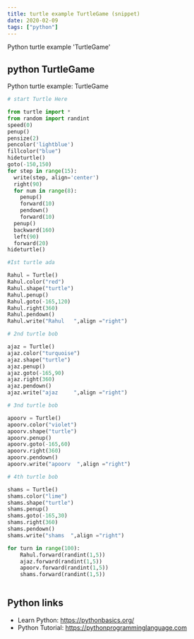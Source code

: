```yaml
---
title: turtle example TurtleGame (snippet)
date: 2020-02-09
tags: ["python"]
---
```

Python turtle example 'TurtleGame'


## python TurtleGame

Python turtle example: TurtleGame

```python
# start Turtle Here

from turtle import *
from random import randint
speed(0)
penup()
pensize(2)
pencolor('lightblue')
fillcolor("blue")
hideturtle()
goto(-150,150)
for step in range(15):
  write(step, align='center')
  right(90)
  for num in range(8):
    penup()
    forward(10)
    pendown()
    forward(10)
  penup()
  backward(160)
  left(90)
  forward(20)
hideturtle()

#Ist turtle ada

Rahul = Turtle()
Rahul.color("red")
Rahul.shape("turtle")
Rahul.penup()
Rahul.goto(-165,120)
Rahul.right(360)
Rahul.pendown()
Rahul.write("Rahul   ",align ="right")

# 2nd turtle bob

ajaz = Turtle()
ajaz.color("turquoise")
ajaz.shape("turtle")
ajaz.penup()
ajaz.goto(-165,90)
ajaz.right(360)
ajaz.pendown()
ajaz.write("ajaz     ",align ="right")

# 3nd turtle bob

apoorv = Turtle()
apoorv.color("violet")
apoorv.shape("turtle")
apoorv.penup()
apoorv.goto(-165,60)
apoorv.right(360)
apoorv.pendown()
apoorv.write("apoorv  ",align ="right")

# 4th turtle bob

shams = Turtle()
shams.color("lime")
shams.shape("turtle")
shams.penup()
shams.goto(-165,30)
shams.right(360)
shams.pendown()
shams.write("shams  ",align ="right")

for turn in range(100):
    Rahul.forward(randint(1,5))
    ajaz.forward(randint(1,5))
    apoorv.forward(randint(1,5))
    shams.forward(randint(1,5))
  

```

## Python links

- Learn Python: https://pythonbasics.org/
- Python Tutorial: https://pythonprogramminglanguage.com
